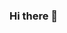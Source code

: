 ### Hi there 👋

<!--
**ricardomoreirab/ricardomoreirab** is a ✨ _special_ ✨ repository because its `README.md` (this file) appears on your GitHub profile.

I am fascinated by technology, it is something that excites me beyond the professional, I am always researching, and reading all the news about what happens in the tech world. In all the teams I've worked with, people always say that I'm an open-minded, sensible and calm thinker who likes to share knowledge with everyone. My great quest is to be part of something that uses technology to improve people's lives.

[![Ricardo Moreira github stats](https://github-readme-stats.vercel.app/api?username=ricardomoreirab)](https://github.com/anuraghazra/github-readme-stats)

